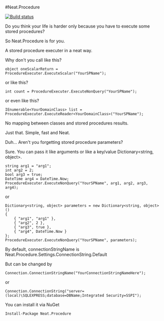 #Neat.Procedure 

[![Build status](https://ci.appveyor.com/api/projects/status/u4rukh13r4pncrf5?svg=true)](https://ci.appveyor.com/project/achvaicer/neat-procedure)

Do you think your life is harder only because you have to execute some stored procedures?

So Neat.Procedure is for you.

A stored procedure executer in a neat way.

Why don't you call like this?

	object oneScalarReturn = ProcedureExecuter.ExecuteScalar("YourSPName");

or like this?
	
	int count = ProcedureExecuter.ExecuteNonQuery("YourSPName");
	
or even like this?

	IEnumerable<YourDomainClass> list = ProcedureExecuter.ExecuteReader<YourDomainClass>("YourSPName");
	
No mapping between classes and stored procedures results.

Just that. Simple, fast and Neat.

Duh... Aren't you forgetting stored procedure parameters?

Sure. You can pass it like arguments or like a key/value Dictionary<string, object>.

	string arg1 = "arg1";
	int arg2 = 2;
	bool arg3 = true;
	DateTime arg4 = DateTime.Now;
	ProcedureExecuter.ExecuteNonQuery("YourSPName", arg1, arg2, arg3, arg4);

or

	Dictionary<string, object> parameters = new Dictionary<string, object>()
	{
		{ "arg1", "arg1" },
		{ "arg2", 2 },
		{ "arg3", true },
		{ "arg4", DateTime.Now }
	};
	ProcedureExecuter.ExecuteNonQuery("YourSPName", parameters);

By default, connectionStringName is Neat.Procedure.Settings.ConnectionString.Default

But can be changed by
	
	Connection.ConnectionStringName("YourConnectionStringNameHere");

or 

	Connection.ConnectionString("server=(local)\SQLEXPRESS;database=DBName;Integrated Security=SSPI");

You can install it via NuGet

	Install-Package Neat.Procedure
